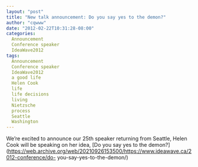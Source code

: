 ```yaml
---
layout: "post"
title: "New talk announcement: Do you say yes to the demon?"
author: "cqwww"
date: "2012-02-22T10:31:28-08:00"
categories:
  Announcement
  Conference speaker
  IdeaWave2012
tags: 
  Announcement
  Conference speaker
  IdeaWave2012
  a good life
  Helen Cook
  life
  life decisions
  living
  Nietzsche
  process
  Seattle
  Washington
---
```


We’re excited to announce our 25th speaker returning from Seattle, Helen Cook
will be speaking on her idea, [Do you say yes to the
demon?](https://web.archive.org/web/20210926153500/https://www.ideawave.ca/2012-conference/do-
you-say-yes-to-the-demon/)


[//]: # (Retrieved from https://web.archive.org/web/20210926191416/https://www.ideawave.ca/new-talk-announcement-do-you-say-yes-to-the-demon/)